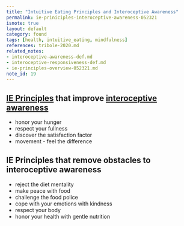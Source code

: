 ```yaml
---
title: "Intuitive Eating Principles and Interoceptive Awareness"
permalink: ie-priniciples-interoceptive-awareness-052321
isnote: true
layout: default
category: found
tags: [health, intuitive_eating, mindfulness]
references: tribole-2020.md
related_notes: 
- interoceptive-awareness-def.md
- interoceptive-responsiveness-def.md
- ie-principles-overview-052321.md
note_id: 19
---
```


## [IE Principles](ie-principles-overview-052321) that improve [interoceptive awareness](interoceptive-awareness-def)

- honor your hunger
- respect your fullness
- discover the satisfaction factor
- movement - feel the difference

## IE Principles that remove obstacles to interoceptive awareness

- reject the diet mentality
- make peace with food
- challenge the food police
- cope with your emotions with kindness
- respect your body
- honor your health with gentle nutrition
